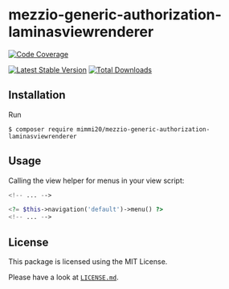 # mezzio-generic-authorization-laminasviewrenderer

[![Code Coverage](https://codecov.io/gh/mimmi20/mezzio-generic-authorization-laminasviewrenderer/branch/master/graph/badge.svg)](https://codecov.io/gh/mimmi20/mezzio-generic-authorization-laminasviewrenderer)

[![Latest Stable Version](https://poser.pugx.org/mimmi20/mezzio-generic-authorization-laminasviewrenderer/v/stable)](https://packagist.org/packages/mimmi20/mezzio-generic-authorization-laminasviewrenderer)
[![Total Downloads](https://poser.pugx.org/mimmi20/mezzio-generic-authorization-laminasviewrenderer/downloads)](https://packagist.org/packages/mimmi20/mezzio-generic-authorization-laminasviewrenderer)

## Installation

Run

```
$ composer require mimmi20/mezzio-generic-authorization-laminasviewrenderer
```

## Usage

Calling the view helper for menus in your view script:

```php
<!-- ... -->

<?= $this->navigation('default')->menu() ?>
<!-- ... -->
```

## License

This package is licensed using the MIT License.

Please have a look at [`LICENSE.md`](LICENSE.md).

